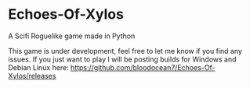 # Echoes-Of-Xylos

A Scifi Roguelike game made in Python

This game is under development, feel free to let me know if you find any issues. 
If you just want to play I will be posting builds for Windows and Debian Linux here: https://github.com/bloodocean7/Echoes-Of-Xylos/releases
